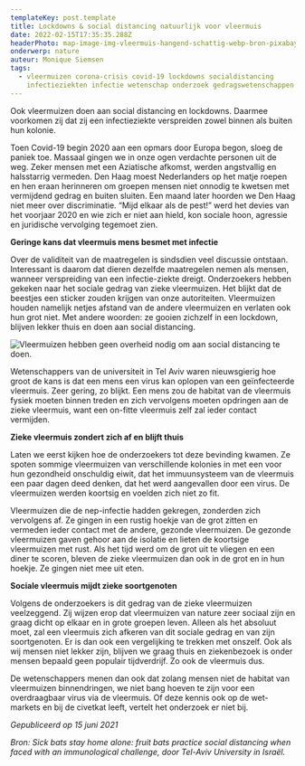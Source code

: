 ```yaml
---
templateKey: post.template
title: Lockdowns & social distancing natuurlijk voor vleermuis
date: 2022-02-15T17:35:35.288Z
headerPhoto: map-image-img-vleermuis-hangend-schattig-webp-bron-pixabay-com-onderschrift-voor-een-vleermuis-zijn-lockdowns-en-social-distancing-heel-natuurlijk
onderwerp: nature
auteur: Monique Siemsen
tags:
  - vleermuizen corona-crisis covid-19 lockdowns socialdistancing
    infectieziekten infectie wetenschap onderzoek gedragswetenschappen
---
```

Ook vleermuizen doen aan social distancing en lockdowns. Daarmee voorkomen zij dat zij een infectieziekte verspreiden zowel binnen als buiten hun kolonie.

Toen Covid-19 begin 2020 aan een opmars door Europa begon, sloeg de paniek toe. Massaal gingen we in onze ogen verdachte personen uit de weg. Zeker mensen met een Aziatische afkomst, werden angstvallig en halsstarrig vermeden. Den Haag moest Nederlanders op het matje roepen en hen eraan herinneren om groepen mensen niet onnodig te kwetsen met vermijdend gedrag en buiten sluiten. Een maand later hoorden we Den Haag niet meer over discriminatie. “Mijd elkaar als de pest!” werd het devies van het voorjaar 2020 en wie zich er niet aan hield, kon sociale hoon, agressie en juridische vervolging tegemoet zien.

**Geringe kans dat vleermuis mens besmet met infectie**

Over de validiteit van de maatregelen is sindsdien veel discussie ontstaan. Interessant is daarom dat dieren dezelfde maatregelen nemen als mensen, wanneer verspreiding van een infectie-ziekte dreigt. Onderzoekers hebben gekeken naar het sociale gedrag van zieke vleermuizen. Het blijkt dat de beestjes een sticker zouden krijgen van onze autoriteiten. Vleermuizen houden namelijk netjes afstand van de andere vleermuizen en verlaten ook hun grot niet. Met andere woorden: ze gooien zichzelf in een lockdown, blijven lekker thuis en doen aan social distancing.

![Vleermuizen hebben geen overheid nodig om aan social distancing te doen.](/img/vleermuizen-zonsondergang-boom.png "Pixabay.com")

Wetenschappers van de universiteit in Tel Aviv waren nieuwsgierig hoe groot de kans is dat een mens een virus kan oplopen van een geïnfecteerde vleermuis. Zeer gering, zo blijkt. Een mens zou de habitat van de vleermuis fysiek moeten binnen treden en zich vervolgens moeten opdringen aan de zieke vleermuis, want een on-fitte vleermuis zelf zal ieder contact vermijden.

**Zieke vleermuis zondert zich af en blijft thuis**

Laten we eerst kijken hoe de onderzoekers tot deze bevinding kwamen. Ze spoten sommige vleermuizen van verschillende kolonies in met een voor hun gezondheid onschuldig eiwit, dat het immuunsysteem van de vleermuis een paar dagen deed denken, dat het werd aangevallen door een virus. De vleermuizen werden koortsig en voelden zich niet zo fit.

Vleermuizen die de nep-infectie hadden gekregen, zonderden zich vervolgens af. Ze gingen in een rustig hoekje van de grot zitten en vermeden ieder contact met de andere, gezonde vleermuizen. De gezonde vleermuizen gaven gehoor aan de isolatie en lieten de koortsige vleermuizen met rust. Als het tijd werd om de grot uit te vliegen en een diner te scoren, bleven de zieke vleermuizen dan ook in de grot en in hun hoekje. Ze gingen niet mee uit eten.

**Sociale vleermuis mijdt zieke soortgenoten**

Volgens de onderzoekers is dit gedrag van de zieke vleermuizen veelzeggend. Zij wijzen erop dat vleermuizen van nature zeer sociaal zijn en graag dicht op elkaar en in grote groepen leven. Alleen als het absoluut moet, zal een vleermuis zich afkeren van dit sociale gedrag en van zijn soortgenoten. Er is dan ook een vergelijking te trekken met onszelf. Ook als wij mensen niet lekker zijn, blijven we graag thuis en ziekenbezoek is onder mensen bepaald geen populair tijdverdrijf. Zo ook de vleermuis dus.

De wetenschappers menen dan ook dat zolang mensen niet de habitat van vleermuizen binnendringen, we niet bang hoeven te zijn voor een overdraagbaar virus via de vleermuis. Of deze kennis ook op de wet-markets en bij de civetkat leeft, vertelt het onderzoek er niet bij.



*Gepubliceerd op 15 juni 2021*

*Bron: Sick bats stay home alone: fruit bats practice social distancing when faced with an immunological challenge, door Tel-Aviv University in Israël.*